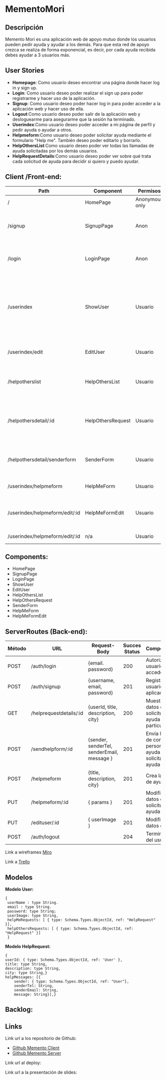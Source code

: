 # MementoMori

## Descripción

Memento Mori es una aplicación web de apoyo mutuo donde los usuarios pueden pedir ayuda y ayudar a los demás. Para que esta red de apoyo crezca se realiza de forma exponencial, es decir, por cada ayuda recibida debes ayudar a 3 usuarios más.

## User Stories
* **Homepage**: Como usuario deseo encontrar una página donde hacer log in y sign up.
* **Login**: Como usuario deseo poder realizar el sign up para poder registrarme y hacer uso de la aplicación.
* **Signup**: Como usuario deseo poder hacer log in para poder acceder a la aplicación web y hacer uso de ella.
* **Logout**:Como usuario deseo poder salir de la aplicación web y desloguearme para asegurarme que la sesión ha terminado.
* **Userindex**:Como usuario deseo poder acceder a mi página de perfil y pedir ayuda o ayudar a otros.
* **Helpmeform**:Como usuario deseo poder solicitar ayuda mediante el formulario "Help me". También deseo poder editarlo y borrarlo.
* **HelpOthersList**:Como usuario deseo poder ver todas las llamadas de ayuda solicitadas por los demás usuarios.
* **HelpRequestDetails**:Como usuario deseo poder ver sobre qué trata cada solicitud de ayuda para decidir si quiero y puedo ayudar.

## Client /Front-end:


**Path** | **Component**        |   **Permisos**  |       **Comportamiento** |
---------|----------------------|-----------------|--------------------------|
/        | HomePage             | Anonymous only  | Homepage                 |
/signup  | SignupPage           | Anon            | Formulario signup, link a login. Te dirige a userindex una vez registrado|
/login   | LoginPage            | Anon            | Formulario login, link a signup. Te dirige a userindex una vez logueado.|
/userindex |ShowUser        | Usuario         | Te muestra la página del usuario, link a solicitudes propias de ayuda, link a lista de solicitudes de ayuda de otros, link a editar perfil y link a logout |
/userindex/edit | EditUser  | Usuario         | Te muestra la página del perfil del usuario para editarla |
/helpotherslist | HelpOthersList| Usuario         | Te muestra todas las solicitudes de ayuda de otros y link al detalle de cada una de ellas |
/helpothersdetail/:id | HelpOthersRequest | Usuario | Te muestra una solicitud de ayuda de otra persona en particular, link para aceptar ayudarle |
/helpothersdetail/senderform | SenderForm    |Usuario | Te muestra el formulario para poder ayudar a la persona que ha solicitado ayuda |
/userindex/helpmeform | HelpMeForm | Usuario  | Te muestra el formulario para solicitar ayuda.
/userindex/helpmeform/edit/:id |HelpMeFormEdit | Usuario | Te muestra el formulario para editar tu solicitud de ayuda o eliminarla. |
/userindex/helpmeform/edit/:id | n/a           | Usuario | Elimina la ayuda solicitada. |


## Components:

* HomePage
* SignupPage
* LoginPage
* ShowUser
* EditUser
* HelpOthersList
* HelpOthersRequest
* SenderForm
* HelpMeForm
* HelpMeFormEdit









## ServerRoutes (Back-end):
**Método** |  **URL**       |   **Request-Body**    |      **Succes Status**   |     **Comportamiento**  |
-----------|-----------------|----------------------|--------------------------|-------------------------|
POST       | /auth/login     | {email. password}    |     200                  |  Autoriza al usuario para acceder  |                  
POST       | /auth/signup     | {username, email, password} | 201               |  Registra al usuario en la aplicación  |
GET        | /helprequestdetails/:id | {userId, title, description, city} | 200|  Muestra los datos de una solicitud de ayuda en particular  |
POST       | /sendhelpform/:id | {sender, senderTel, senderEmail, message } |201 |  Envía los datos de contacto de la persona que ayuda al que ha solicitado dicha ayuda  |
POST       | /helpmeform     |{title, description, city}        | 201          | Crea la solicitud de ayuda   |
PUT        | /helpmeform/:id | { params }                       |     201      | Modifica los datos de una solicitud de ayuda previa  |
PUT        | /edituser/:id   | { userImage }                    |    201       | Modifica los datos del usuario  |
POST       | /auth/logout     |                                  |    204       | Termina la sesión del usuario   |




Link a wireframes
[Miro](https://miro.com/app/board/o9J_knOMXgU=/)

Link a 
[Trello](https://trello.com/b/BNeRcowY/memento-mori)





## Modelos
**Modelo User:**

```` 
{
 userName : type String.
 email : type String.
 password: type String;
 userImage: type String,
 helpMeRequests: [ { type: Schema.Types.ObjectId, ref: "HelpRequest" }],
 helpOthersRequests: [ { type: Schema.Types.ObjectId, ref: "HelpRequest" }]
 }
 ````

**Modelo HelpRequest:**

```` 
{
userId: { type: Schema.Types.ObjectId, ref: 'User' },
title: type String,
description: type String,
city: type String,}
helpMessages: [{
    sender: { type: Schema.Types.ObjectId, ref: "User"},
    senderTel: String,
    senderEmail: String,
    message: String}],}
````


## Backlog:



## Links

Link url a los repositorio de Github: 
* [Github Memento Client](https://github.com/BielQuerol/MementoMori)
* [Github Memento Server](https://github.com/BielQuerol/Mementoserver)

Link url al deploy:

Link url a la presentación de slides:

